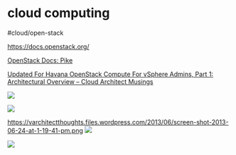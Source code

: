 # cloud computing	
#cloud/open-stack

https://docs.openstack.org/

[OpenStack Docs: Pike](https://docs.openstack.org/pike/)


[Updated For Havana OpenStack Compute For vSphere Admins, Part 1: Architectural Overview – Cloud Architect Musings](https://cloudarchitectmusings.com/2013/06/24/openstack-for-vmware-admins-nova-compute-with-vsphere-part-1/)


![](cloud%20computing/40023973-9508-4BE6-878C-7E9D5D5C884E.png)




![](cloud%20computing/E6FCBC1B-7D6C-4508-83EB-BA29F740E936.png)




https://varchitectthoughts.files.wordpress.com/2013/06/screen-shot-2013-06-24-at-1-19-41-pm.png
![](cloud%20computing/5A9A7113-2733-4311-B2CD-CD0F0590B8C8.png)



![](cloud%20computing/9655B7E6-C412-4607-A01D-B9C0296F14B3.png)




